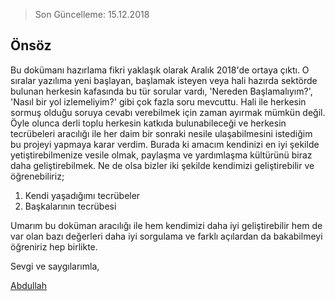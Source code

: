 > Son Güncelleme: 15.12.2018

## Önsöz

Bu dokümanı hazırlama fikri yaklaşık olarak Aralık 2018'de ortaya çıktı. O sıralar yazılıma yeni başlayan, başlamak isteyen veya hali hazırda sektörde bulunan herkesin kafasında bu tür sorular vardı, 'Nereden Başlamalıyım?', 'Nasıl bir yol izlemeliyim?' gibi çok fazla soru mevcuttu. Hali ile herkesin sormuş olduğu soruya cevabı verebilmek için zaman ayırmak mümkün değil. Öyle olunca derli toplu herkesin katkıda bulunabileceği ve herkesin tecrübeleri aracılığı ile her daim bir sonraki nesile ulaşabilmesini istediğim bu projeyi yapmaya karar verdim. Burada ki amacım kendinizi en iyi şekilde yetiştirebilmenize vesile olmak, paylaşma ve yardımlaşma kültürünü biraz daha geliştirebilmek. Ne de olsa bizler iki şekilde kendimizi geliştirebilir ve öğrenebiliriz;
1) Kendi yaşadığımı tecrübeler
2) Başkalarının tecrübesi

Umarım bu doküman aracılığı ile hem kendimizi daha iyi geliştirebilir hem de var olan bazı değerleri daha iyi sorgulama ve farklı açılardan da bakabilmeyi öğreniriz hep birlikte.

Sevgi ve saygılarımla,

[Abdullah](https://github.com/mrabdullahsahin)
